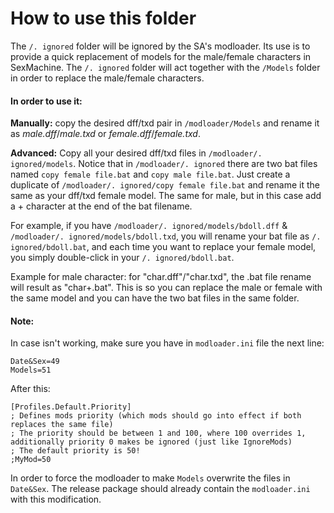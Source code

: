 # How to use this folder

The `/. ignored` folder will be ignored by the SA's modloader.
Its use is to provide a quick replacement of models for the male/female characters in SexMachine.
The `/. ignored` folder will act together with the `/Models` folder in order to replace the male/female characters.

#### In order to use it:

__Manually:__ copy the desired dff/txd pair in `/modloader/Models` and rename it as _male.dff_/_male.txd_ or _female.dff_/_female.txd_.

__Advanced:__
Copy all your desired dff/txd files in `/modloader/. ignored/models`.
Notice that in `/modloader/. ignored` there are two bat files named `copy female file.bat` and `copy male file.bat`.
Just create a duplicate of `/modloader/. ignored/copy female file.bat` and rename it the same as your dff/txd female model. The same for male, but in this case add a + character at the end of the bat filename.

For example, if you have `/modloader/. ignored/models/bdoll.dff` & `/modloader/. ignored/models/bdoll.txd`, you will rename your bat file as `/. ignored/bdoll.bat`, and each time you want to replace your female model, you simply double-click in your `/. ignored/bdoll.bat`.

Example for male character: for "char.dff"/"char.txd", the .bat file rename will result as "char+.bat". This is so you can replace the male or female with the same model and you can have the two bat files in the same folder.

#### Note:

In case isn't working, make sure you have in `modloader.ini` file the next line:
```
Date&Sex=49
Models=51
```

After this:
```
[Profiles.Default.Priority]
; Defines mods priority (which mods should go into effect if both replaces the same file)
; The priority should be between 1 and 100, where 100 overrides 1, additionally priority 0 makes be ignored (just like IgnoreMods)
; The default priority is 50!
;MyMod=50
```

In order to force the modloader to make `Models` overwrite the files in `Date&Sex`. The release package should already contain the `modloader.ini` with this modification.